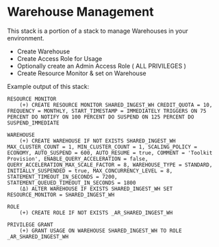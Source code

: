 # Warehouse Management  

This stack is a portion of a stack to manage Warehouses in your environment.
- Create Warehouse
- Create Access Role for Usage
- Optionally create an Admin Access Role ( ALL PRIVILEGES )  
- Create Resource Monitor & set on Warehouse  

Example output of this stack:  
```
RESOURCE MONITOR
    (+) CREATE RESOURCE MONITOR SHARED_INGEST_WH CREDIT_QUOTA = 10, FREQUENCY = MONTHLY, START_TIMESTAMP = IMMEDIATELY TRIGGERS ON 75 PERCENT DO NOTIFY ON 100 PERCENT DO SUSPEND ON 125 PERCENT DO SUSPEND_IMMEDIATE

WAREHOUSE
    (+) CREATE WAREHOUSE IF NOT EXISTS SHARED_INGEST_WH MAX_CLUSTER_COUNT = 1, MIN_CLUSTER_COUNT = 1, SCALING_POLICY = ECONOMY, AUTO_SUSPEND = 600, AUTO_RESUME = true, COMMENT = 'Toolkit Provision', ENABLE_QUERY_ACCELERATION = false, QUERY_ACCELERATION_MAX_SCALE_FACTOR = 8, WAREHOUSE_TYPE = STANDARD, INITIALLY_SUSPENDED = true, MAX_CONCURRENCY_LEVEL = 8, STATEMENT_TIMEOUT_IN_SECONDS = 7200, STATEMENT_QUEUED_TIMEOUT_IN_SECONDS = 1800
    (Δ) ALTER WAREHOUSE IF EXISTS SHARED_INGEST_WH SET RESOURCE_MONITOR = SHARED_INGEST_WH

ROLE
    (+) CREATE ROLE IF NOT EXISTS _AR_SHARED_INGEST_WH

PRIVILEGE GRANT
    (+) GRANT USAGE ON WAREHOUSE SHARED_INGEST_WH TO ROLE _AR_SHARED_INGEST_WH
```